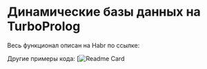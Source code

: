 # Динамические базы данных на TurboProlog

Весь функционал описан на Habr по ссылке:

Другие примеры кода:
[![Readme Card](https://github.com/KirillTaE/Dynamic_DataBase_on_TurboProlog)
